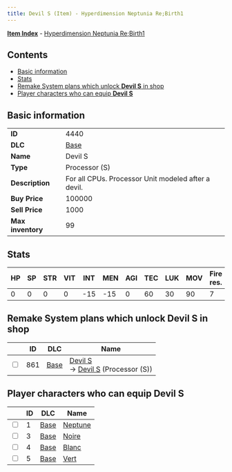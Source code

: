 ```yaml
---
title: Devil S (Item) - Hyperdimension Neptunia Re;Birth1
---
```


[**Item Index**](/neptunia/rb1/item/index.html) - [Hyperdimension Neptunia Re;Birth1](/neptunia/rb1)

## Contents

- [Basic information](#basic-information)
- [Stats](#stats)
- [Remake System plans which unlock **Devil S** in shop](#remake-system-plans-which-unlock-devil-s-in-shop)
- [Player characters who can equip **Devil S**](#player-characters-who-can-equip-devil-s)
## Basic information

|   |   |
| -- | -- |
| **ID** | 4440 |
| **DLC** | [Base](/neptunia/rb1/dlc/1-base.html) |
| **Name** | Devil S |
| **Type** | Processor (S) |
| **Description** | For all CPUs. Processor Unit modeled after a devil. |
| **Buy Price** | 100000 |
| **Sell Price** | 1000 |
| **Max inventory** | 99 |


## Stats

| HP | SP | STR | VIT | INT | MEN | AGI | TEC | LUK | MOV | Fire res. | Ice res. | Wind res. | Lightning res. |
| -- | -- | --- | --- | --- | --- | --- | --- | --- | --- | --------- | -------- | --------- | -------------- |
| 0 | 0 | 0 | 0 | -15 | -15 | 0 | 60 | 30 | 90 | 7 | -7 | -7 | 7 |


## Remake System plans which unlock **Devil S** in shop

|    | ID | DLC | Name |
| -- | -- | --- | ---- |
| <input type="checkbox" id="rb1-remake-1-861" class="trackbox" /> | 861 | [Base](/neptunia/rb1/dlc/1-base.html) | [Devil S](/neptunia/rb1/remake/1-861-devil-s.html)<br /> → [Devil S](/neptunia/rb1/item/1-4440-devil-s.html) (Processor (S)) |


## Player characters who can equip **Devil S**

|    | ID | DLC | Name |
| -- | -- | --- | ---- |
| <input type="checkbox" id="rb1-player-1-1" class="trackbox" /> | 1 | [Base](/neptunia/rb1/dlc/1-base.html) | [Neptune](/neptunia/rb1/player/1-1-neptune.html) |
| <input type="checkbox" id="rb1-player-1-3" class="trackbox" /> | 3 | [Base](/neptunia/rb1/dlc/1-base.html) | [Noire](/neptunia/rb1/player/1-3-noire.html) |
| <input type="checkbox" id="rb1-player-1-4" class="trackbox" /> | 4 | [Base](/neptunia/rb1/dlc/1-base.html) | [Blanc](/neptunia/rb1/player/1-4-blanc.html) |
| <input type="checkbox" id="rb1-player-1-5" class="trackbox" /> | 5 | [Base](/neptunia/rb1/dlc/1-base.html) | [Vert](/neptunia/rb1/player/1-5-vert.html) |
